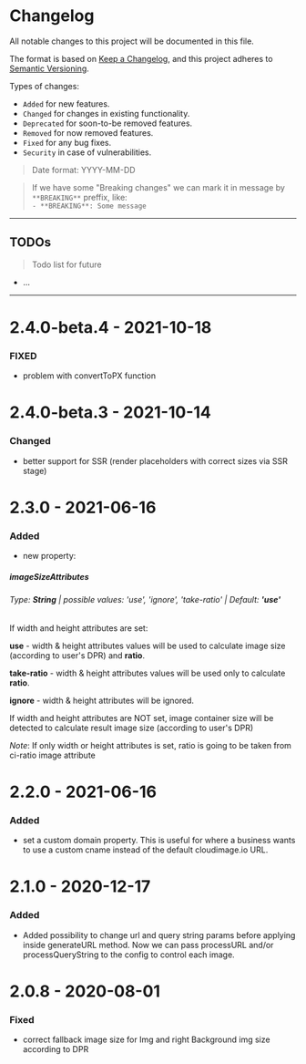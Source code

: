 # Changelog
All notable changes to this project will be documented in this file.

The format is based on [Keep a Changelog](https://keepachangelog.com/en/1.0.0/),
and this project adheres to [Semantic Versioning](https://semver.org/spec/v2.0.0.html).

Types of changes:
- `Added` for new features.
- `Changed` for changes in existing functionality.
- `Deprecated` for soon-to-be removed features.
- `Removed` for now removed features.
- `Fixed` for any bug fixes.
- `Security` in case of vulnerabilities.

> Date format: YYYY-MM-DD

> If we have some "Breaking changes" we can mark it in message by `**BREAKING**` preffix, like:  
> `- **BREAKING**: Some message`

-------------

## TODOs
> Todo list for future

- ...

-------------

# 2.4.0-beta.4 - 2021-10-18
### FIXED
- problem with convertToPX function

# 2.4.0-beta.3 - 2021-10-14
### Changed
- better support for SSR (render placeholders with correct sizes via SSR stage)

# 2.3.0 - 2021-06-16
### Added
- new property: 

##### **imageSizeAttributes**

###### Type: **String** | possible values: 'use', 'ignore', 'take-ratio' | Default: **'use'** 

If width and height attributes are set:

**use** - width & height attributes values will be used to calculate image size (according to user's DPR) and **ratio**. 

**take-ratio** - width & height attributes values will be used only to calculate **ratio**.

**ignore** - width & height attributes will be ignored.

If width and height attributes are NOT set, image container size will be detected to calculate result image size (according to user's DPR)

*Note*: If only width or height attributes is set, ratio is going to be taken from ci-ratio image attribute

# 2.2.0 - 2021-06-16
### Added
- set a custom domain property. This is useful for where a business wants to use a custom cname instead of the default 
cloudimage.io URL.

# 2.1.0 - 2020-12-17
### Added

- Added possibility to change url and query string params before applying inside generateURL method. 
Now we can pass processURL and/or processQueryString to the config to control each image. 

# 2.0.8 - 2020-08-01
### Fixed
- correct fallback image size for Img and right Background img size according to DPR
